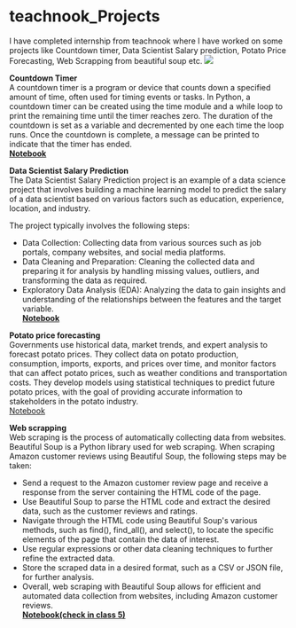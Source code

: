 # teachnook_Projects
I have completed internship from teachnook where I have worked on some projects like Countdown timer, Data Scientist Salary prediction, Potato Price Forecasting, Web Scrapping from beautiful soup etc.
![](https://dimensionless.in/wp-content/uploads/2019/03/data-science-projects-.png)

**Countdown Timer**<br>
A countdown timer is a program or device that counts down a specified amount of time, often used for timing events or tasks. In Python, a countdown timer can be created using the time module and a while loop to print the remaining time until the timer reaches zero. The duration of the countdown is set as a variable and decremented by one each time the loop runs. Once the countdown is complete, a message can be printed to indicate that the timer has ended.<br>
[**Notebook**](https://github.com/khushiyadav2022/teachnook_assignments/blob/1df1a579bd515de4755666aa5e6214f04d92fad3/1.Minor_project.py)

**Data Scientist Salary Prediction**<br>
The Data Scientist Salary Prediction project is an example of a data science project that involves building a machine learning model to predict the salary of a data scientist based on various factors such as education, experience, location, and industry.

The project typically involves the following steps:

- Data Collection: Collecting data from various sources such as job portals, company websites, and social media platforms.<br>
- Data Cleaning and Preparation: Cleaning the collected data and preparing it for analysis by handling missing values, outliers, and transforming the data as required.<br>
- Exploratory Data Analysis (EDA): Analyzing the data to gain insights and understanding of the relationships between the features and the target variable.<br>
[**Notebook**](https://github.com/khushiyadav2022/teachnook_assignments/blob/1df1a579bd515de4755666aa5e6214f04d92fad3/DS_Salaryprediction.ipynb)

**Potato price forecasting**<br>
Governments use historical data, market trends, and expert analysis to forecast potato prices. They collect data on potato production, consumption, imports, exports, and prices over time, and monitor factors that can affect potato prices, such as weather conditions and transportation costs. They develop models using statistical techniques to predict future potato prices, with the goal of providing accurate information to stakeholders in the potato industry.<br>
[Notebook](https://github.com/khushiyadav2022/Teachnook_Projects_detail/blob/5b8c9222de01a6fdbf19d1294967cef6bbe4fd64/DS2.ipynb)

**Web scrapping**<br>
Web scraping is the process of automatically collecting data from websites. Beautiful Soup is a Python library used for web scraping. When scraping Amazon customer reviews using Beautiful Soup, the following steps may be taken:<br>
- Send a request to the Amazon customer review page and receive a response from the server containing the HTML code of the page.
- Use Beautiful Soup to parse the HTML code and extract the desired data, such as the customer reviews and ratings.
- Navigate through the HTML code using Beautiful Soup's various methods, such as find(), find_all(), and select(), to locate the specific elements of the page that contain the data of interest.
- Use regular expressions or other data cleaning techniques to further refine the extracted data.
- Store the scraped data in a desired format, such as a CSV or JSON file, for further analysis.
- Overall, web scraping with Beautiful Soup allows for efficient and automated data collection from websites, including Amazon customer reviews.<br>
[**Notebook(check in class 5)**](https://github.com/khushiyadav2022/teachnook_assignments/blob/1df1a579bd515de4755666aa5e6214f04d92fad3/machinelearning_teachnooklive.ipynb)



